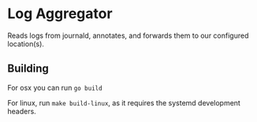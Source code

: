 # Log Aggregator

Reads logs from journald, annotates, and forwards them to our configured location(s).

## Building

For osx you can run `go build`

For linux, run `make build-linux`, as it requires the systemd development headers.
